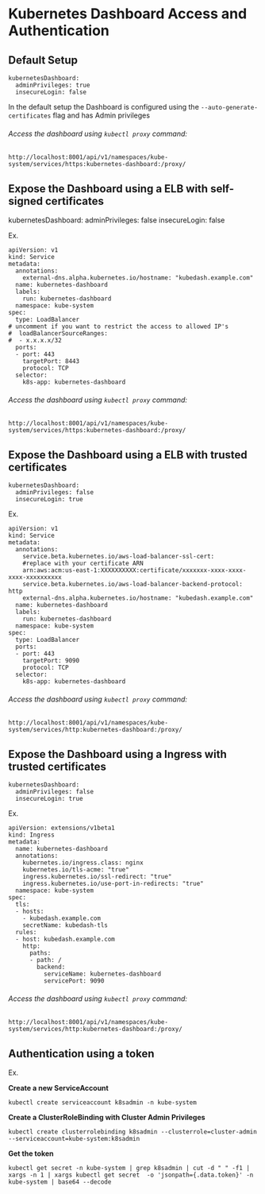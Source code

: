 # Kubernetes Dashboard Access and Authentication

## Default Setup

    kubernetesDashboard:
      adminPrivileges: true
      insecureLogin: false

In the default setup the Dashboard is configured using the `--auto-generate-certificates` flag and has Admin privileges

###### Access the dashboard  using `kubectl proxy` command:

    http://localhost:8001/api/v1/namespaces/kube-system/services/https:kubernetes-dashboard:/proxy/


## Expose the Dashboard using a ELB with self-signed certificates

kubernetesDashboard:
  adminPrivileges: false
  insecureLogin: false

Ex.

    apiVersion: v1
    kind: Service
    metadata:
      annotations:
        external-dns.alpha.kubernetes.io/hostname: "kubedash.example.com"
      name: kubernetes-dashboard
      labels:
        run: kubernetes-dashboard
      namespace: kube-system
    spec:
      type: LoadBalancer
    # uncomment if you want to restrict the access to allowed IP's
    #  loadBalancerSourceRanges:
    #  - x.x.x.x/32
      ports:
      - port: 443
        targetPort: 8443
        protocol: TCP
      selector:
        k8s-app: kubernetes-dashboard   
###### Access the dashboard  using `kubectl proxy` command:

    http://localhost:8001/api/v1/namespaces/kube-system/services/https:kubernetes-dashboard:/proxy/


## Expose the Dashboard using a ELB with trusted certificates

    kubernetesDashboard:
      adminPrivileges: false
      insecureLogin: true

Ex.

    apiVersion: v1
    kind: Service
    metadata:
      annotations:
        service.beta.kubernetes.io/aws-load-balancer-ssl-cert:
        #replace with your certificate ARN
        arn:aws:acm:us-east-1:XXXXXXXXXX:certificate/xxxxxxx-xxxx-xxxx-xxxx-xxxxxxxxxx
        service.beta.kubernetes.io/aws-load-balancer-backend-protocol: http
        external-dns.alpha.kubernetes.io/hostname: "kubedash.example.com"
      name: kubernetes-dashboard
      labels:
        run: kubernetes-dashboard
      namespace: kube-system
    spec:
      type: LoadBalancer
      ports:
      - port: 443
        targetPort: 9090
        protocol: TCP
      selector:
        k8s-app: kubernetes-dashboard  

###### Access the dashboard  using `kubectl proxy` command:

    http://localhost:8001/api/v1/namespaces/kube-system/services/http:kubernetes-dashboard:/proxy/


## Expose the Dashboard using a Ingress with trusted certificates

    kubernetesDashboard:
      adminPrivileges: false
      insecureLogin: true

Ex.

    apiVersion: extensions/v1beta1
    kind: Ingress
    metadata:
      name: kubernetes-dashboard
      annotations:
        kubernetes.io/ingress.class: nginx
        kubernetes.io/tls-acme: "true"
        ingress.kubernetes.io/ssl-redirect: "true"
        ingress.kubernetes.io/use-port-in-redirects: "true"
      namespace: kube-system
    spec:
      tls:
      - hosts:
        - kubedash.example.com
        secretName: kubedash-tls
      rules:
      - host: kubedash.example.com
        http:
          paths:
          - path: /
            backend:
              serviceName: kubernetes-dashboard
              servicePort: 9090

###### Access the dashboard  using `kubectl proxy` command:

    http://localhost:8001/api/v1/namespaces/kube-system/services/http:kubernetes-dashboard:/proxy/

## Authentication using a token

Ex.

**Create a new ServiceAccount**

    kubectl create serviceaccount k8sadmin -n kube-system

**Create a ClusterRoleBinding with Cluster Admin Privileges**

    kubectl create clusterrolebinding k8sadmin --clusterrole=cluster-admin --serviceaccount=kube-system:k8sadmin

**Get the token**

    kubectl get secret -n kube-system | grep k8sadmin | cut -d " " -f1 | xargs -n 1 | xargs kubectl get secret  -o 'jsonpath={.data.token}' -n kube-system | base64 --decode
